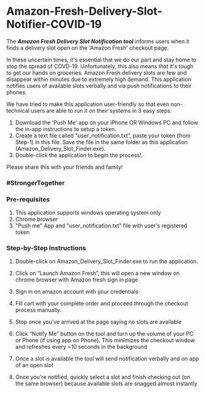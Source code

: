 # Amazon-Fresh-Delivery-Slot-Notifier-COVID-19
The ***Amazon Fresh Delivery Slot Notification tool*** informs users when it finds a delivery slot open on the 'Amazon Fresh' checkout page.

In these uncertain times, it's essential that we do our part and stay home to stop the spread of COVD-19. Unfortunately, this also means that it's tough to get our hands on groceries. Amazon Fresh delivery slots are few and disappear within minutes due to extremely high demand. This application notifies users of available slots verbally and via push notifications to their phones.

We have tried to make this application user-friendly so that even non-technical users are able to run it on their systems in 3 easy steps:

1. Download the 'Push Me' app on your iPhone OR Windows PC and follow the in-app instructions to setup a token.
2. Create a text file called "user_notification.txt", paste your token (from Step-1) in this file. Save the file in the same folder as this application (Amazon_Delivery_Slot_Finder.exe).
3. Double-click the application to begin the process!.

Please share this with your friends and family!

### #StrongerTogether


### Pre-requisites ###
1. This application supports windows operating system only
2. Chrome browser
3. "Push me" App and "user_notification.txt" file with user's registered token

### Step-by-Step Instructions ###
1. Double-click on Amazon_Delivery_Slot_Finder.exe to run the application. 

4. Click on “Launch Amazon Fresh”, this will open a new window on chrome browser with Amazon fresh sign in page
 
5. Sign in on amazon account with your credentials
 

6.	Fill cart with your complete order and proceed through the checkout process manually.
7.	Stop once you've arrived at the page saying no slots are available
 
8.	Click “Notify Me” button on the tool and turn up the volume of your PC or Phone (if using app on Phone). This minimizes the checkout window and refreshes every ~10 seconds in the background
 
9.	Once a slot is available the tool will send notification verbally and on app of an open slot 
10.	Once you're notified, quickly select a slot and finish checking out (on the same browser) because available slots are snagged almost instantly
